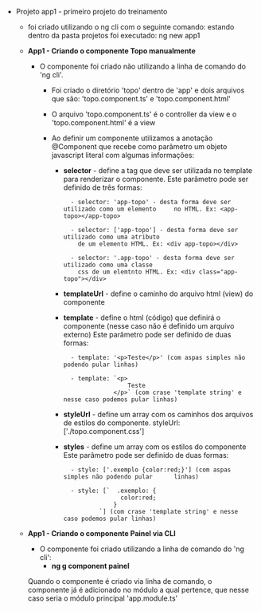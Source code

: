 - Projeto app1 - primeiro projeto do treinamento
    - foi criado utilizando o ng cli com o seguinte comando:
        estando dentro da pasta projetos foi executado:
            ng new app1

    - **App1 - Criando o componente Topo manualmente**

        - O componente foi criado não utilizando a linha de comando do 'ng cli'.

          - Foi criado o diretório 'topo' dentro de 'app' e dois arquivos que são:
          'topo.component.ts' e 'topo.component.html'

          - O arquivo 'topo.component.ts' é o controller da view e o 'topo.component.html'
          é a view

          - Ao definir um componente utilizamos a anotação @Component que recebe como parâmetro
            um objeto javascript literal com algumas informações:

            - **selector** - define a tag que deve ser utilizada no template para               renderizar o componente.
                Este parâmetro pode ser definido de três formas:

                    - selector: 'app-topo' - desta forma deve ser utilizado como um elemento     no HTML. Ex: <app-topo></app-topo>

                    - selector: ['app-topo'] - desta forma deve ser utilizado como uma atributo
                      de um elemento HTML. Ex: <div app-topo></div>

                    - selector: '.app-topo' - desta forma deve ser utilizado como uma classe
                      css de um elemtnto HTML. Ex: <div class="app-topo"></div>

            - **templateUrl** - define o caminho do arquivo html (view) do componente

            - **template** - define o html (código) que definirá o componente (nesse caso não é
              definido um arquivo externo)
                Este parâmetro pode ser definido de duas formas:

                    - template: '<p>Teste</p>' (com aspas simples não podendo pular linhas)

                    - template: `<p>
                                    Teste
                                </p>` (com crase 'template string' e nesse caso podemos pular linhas)

            - **styleUrl** - define um array com os caminhos dos arquivos de estilos do            componente.
                styleUrl: ['./topo.component.css']

            - **styles** - define um array com os estilos do componente
                Este parâmetro pode ser definido de duas formas:

                    - style: ['.exemplo {color:red;}'] (com aspas simples não podendo pular      linhas)

                    - style: [`  .exemplo: {
                                  color:red;
                                }     
                            `] (com crase 'template string' e nesse caso podemos pular linhas)

    - **App1 - Criando o componente Painel via CLI**

        - O componente foi criado utilizando a linha de comando do 'ng cli':
            - **ng g component painel**

        Quando o componente é criado via linha de comando, o componente já é adicionado no módulo a qual pertence, que nesse caso seria o módulo principal 'app.module.ts'